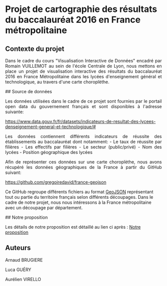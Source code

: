 # Projet de cartographie des résultats du baccalauréat 2016 en France métropolitaine

## Contexte du projet
<p align=justify>
Dans le cadre du cours "Visualisation Interactive de Données" encadré par Romain VUILLEMOT au sein de l'école Centrale de Lyon, nous mettons en place un projet de visualisation interactive des résultats du baccalauréat 2016 en France Métropolitaine dans les lycées d'enseignement général et technologique, au travers d'une carte choroplèthe.
</p>
## Source de données
<p align=justify>
Les données utilisées dans le cadre de ce projet sont fournies par le portail open data du gouvernement français et sont disponibles à l'adresse suivante: 
</p>
<p align=justify>
<a href="https://www.data.gouv.fr/fr/datasets/indicateurs-de-resultat-des-lycees-denseignement-general-et-technologique/#">https://www.data.gouv.fr/fr/datasets/indicateurs-de-resultat-des-lycees-denseignement-general-et-technologique/#</a>
</p>
<p align=justify>
Les données contiennent différents indicateurs de réussite des établissements au baccalauréat dont notamment:
 - Le taux de réussite par filières
 - Les effectifs par filières
 - Le secteur (public/privé)
 - Nom des lycées 
 - Position géographique des lycées
</p>
<p align=justify>
 Afin de représenter ces données sur une carte choroplèthe, nous avons récupéré les données géographiques de la France à partir du GitHub suivant: 
 
<a href="https://github.com/gregoiredavid/france-geojson">https://github.com/gregoiredavid/france-geojson</a>

Ce GitHub regroupe différents fichiers au format <a href="http://geojson.org/">GeoJSON</a> représentant tout ou partie du territoire français  selon différents découpages. Dans le cadre de notre projet, nous nous intéressons à la France métropolitaine avec un découpage par département.
 </p>
 ## Notre proposition

Les détails de notre proposition est détaillé au lien ci après : <a href="https://github.com/ArnaudBru/ProjetBAC/blob/master/PROPOSAL.MD"> Notre proposition </a>

## Auteurs

<p> Arnaud BRUGIERE</p>
<p> Luca  GUÉRY </p>
<p> Aurélien VIRELLO </p>
